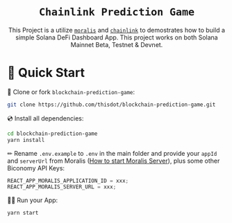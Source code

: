 <div align="center">
  
# `Chainlink Prediction Game`

This Project is a utilize [`moralis`](https://github.com/MoralisWeb3/Moralis-JS-SDK) and [`chainlink`](https://chain.link/) to demostrates how to build a simple Solana DeFi Dashboard App. This project works on both Solana Mainnet Beta, Testnet & Devnet.
  
</div>

# 🚀 Quick Start

📄 Clone or fork `blockchain-prediction-game`:

```sh
git clone https://github.com/thisdot/blockchain-prediction-game.git
```

💿 Install all dependencies:

```sh
cd blockchain-prediction-game
yarn install
```

✏ Rename `.env.example` to `.env` in the main folder and provide your `appId` and `serverUrl` from Moralis ([How to start Moralis Server](https://docs.moralis.io/moralis-server/getting-started/create-a-moralis-server)), plus some other Biconomy API Keys:

```jsx
REACT_APP_MORALIS_APPLICATION_ID = xxx;
REACT_APP_MORALIS_SERVER_URL = xxx;
```

🚴‍♂️ Run your App:

```sh
yarn start
```
